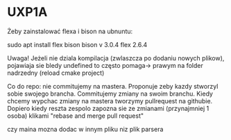# UXP1A


Żeby zainstalować flexa i bison na ubnuntu:

sudo apt install flex bison
bison v 3.0.4
flex 2.6.4

Uwaga! Jeżeli nie dziala kompilacja (zwlaszcza po dodaniu nowych plikow), 
pojawiaja sie bledy undefined to często pomaga-> prawym na folder nadrzedny (reload cmake project)

Co do repo: nie commitujemy na mastera. 
Proponuje zeby kazdy stworzyl sobie swojego brancha. Commitujemy zmiany na swoim branchu.
Kiedy chcemy wypchac zmiany na mastera tworzymy pullrequest na githubie. Dopiero kiedy reszta zespolo
zapozna sie ze zmianami (przynajmniej 1 osoba) klikami "rebase and merge pull request"

czy maina mozna dodac w innym pliku niz plik parsera

